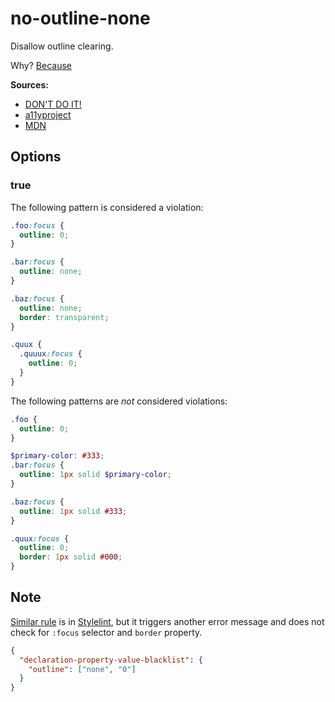# no-outline-none

Disallow outline clearing.

Why? [Because](https://www.w3.org/TR/2008/REC-WCAG20-20081211/#navigation-mechanisms-focus-visible)

**Sources:**

- [DON'T DO IT!](http://www.outlinenone.com/)
- [a11yproject](https://a11yproject.com/posts/never-remove-css-outlines/)
- [MDN](https://developer.mozilla.org/en-US/docs/Web/CSS/outline)

## Options

### true

The following pattern is considered a violation:

```css
.foo:focus {
  outline: 0;
}
```

```css
.bar:focus {
  outline: none;
}
```

```css
.baz:focus {
  outline: none;
  border: transparent;
}
```

```scss
.quux {
  .quuux:focus {
    outline: 0;
  }
}
```

The following patterns are _not_ considered violations:

```css
.foo {
  outline: 0;
}
```

```scss
$primary-color: #333;
.bar:focus {
  outline: 1px solid $primary-color;
}
```

```css
.baz:focus {
  outline: 1px solid #333;
}
```

```css
.quux:focus {
  outline: 0;
  border: 1px solid #000;
}
```

## Note

[Similar rule](https://github.com/stylelint/stylelint/blob/master/lib/rules/declaration-property-value-blacklist/README.md) is in [Stylelint](https://github.com/stylelint/stylelint), but it triggers another error message and does not check for `:focus` selector and `border` property.

```json
{
  "declaration-property-value-blacklist": {
    "outline": ["none", "0"]
  }
}
```
